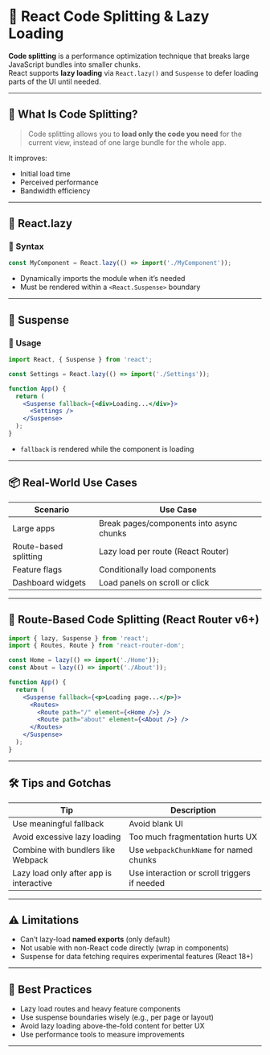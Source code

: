 
# 🚀 React Code Splitting & Lazy Loading

**Code splitting** is a performance optimization technique that breaks large JavaScript bundles into smaller chunks.  
React supports **lazy loading** via `React.lazy()` and `Suspense` to defer loading parts of the UI until needed.

---

## 📌 What Is Code Splitting?

> Code splitting allows you to **load only the code you need** for the current view, instead of one large bundle for the whole app.

It improves:
- Initial load time
- Perceived performance
- Bandwidth efficiency

---

## 🧠 React.lazy

### 🔹 Syntax

```jsx
const MyComponent = React.lazy(() => import('./MyComponent'));
```

- Dynamically imports the module when it’s needed
- Must be rendered within a `<React.Suspense>` boundary

---

## 🎯 Suspense

### 🔹 Usage

```jsx
import React, { Suspense } from 'react';

const Settings = React.lazy(() => import('./Settings'));

function App() {
  return (
    <Suspense fallback={<div>Loading...</div>}>
      <Settings />
    </Suspense>
  );
}
```

- `fallback` is rendered while the component is loading

---

## 📦 Real-World Use Cases

| Scenario | Use Case |
|----------|----------|
| Large apps | Break pages/components into async chunks |
| Route-based splitting | Lazy load per route (React Router) |
| Feature flags | Conditionally load components |
| Dashboard widgets | Load panels on scroll or click |

---

## 🧩 Route-Based Code Splitting (React Router v6+)

```jsx
import { lazy, Suspense } from 'react';
import { Routes, Route } from 'react-router-dom';

const Home = lazy(() => import('./Home'));
const About = lazy(() => import('./About'));

function App() {
  return (
    <Suspense fallback={<p>Loading page...</p>}>
      <Routes>
        <Route path="/" element={<Home />} />
        <Route path="about" element={<About />} />
      </Routes>
    </Suspense>
  );
}
```

---

## 🛠 Tips and Gotchas

| Tip | Description |
|-----|-------------|
| Use meaningful fallback | Avoid blank UI |
| Avoid excessive lazy loading | Too much fragmentation hurts UX |
| Combine with bundlers like Webpack | Use `webpackChunkName` for named chunks |
| Lazy load only after app is interactive | Use interaction or scroll triggers if needed |

---

## ⚠️ Limitations

- Can’t lazy-load **named exports** (only default)
- Not usable with non-React code directly (wrap in components)
- Suspense for data fetching requires experimental features (React 18+)

---

## 🧠 Best Practices

- Lazy load routes and heavy feature components
- Use suspense boundaries wisely (e.g., per page or layout)
- Avoid lazy loading above-the-fold content for better UX
- Use performance tools to measure improvements

---
